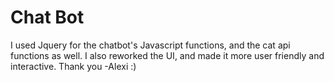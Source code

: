 # Chat Bot

I used Jquery for the chatbot's Javascript functions, and the cat api functions as well. I also reworked the UI, and made it more user friendly and interactive. Thank you -Alexi :)
